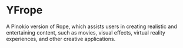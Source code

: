 # YFrope
A Pinokio version of Rope, which assists users in creating realistic and entertaining content, such as movies, visual effects, virtual reality experiences, and other creative applications.
